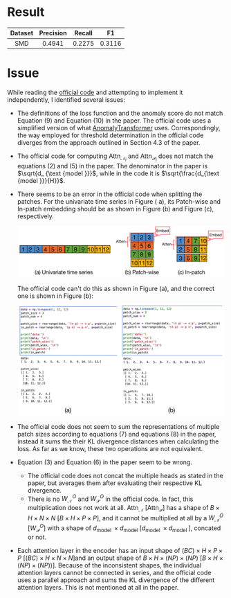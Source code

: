 # Result

| Dataset | Precision | Recall |   F1   |
|:-------:|:---------:|:------:|:------:|
|   SMD   |  0.4941   | 0.2275 | 0.3116 |

# Issue

While reading the [official code](https://github.com/DAMO-DI-ML/KDD2023-DCdetector) and attempting to implement it
independently, I identified several issues:

- The definitions of the loss function and the anomaly score do not match Equation (9) and Equation (10) in the paper.
  The official code uses a simplified version of what [AnomalyTransformer](https://github.com/thuml/Anomaly-Transformer)
  uses. Correspondingly, the way employed for threshold determination in the official code diverges from the approach
  outlined in Section 4.3 of the paper.
- The official code for computing $\operatorname{Attn}_{\mathcal{N}_i}$ and $\operatorname{Attn}_
  {\mathcal{P}_i}$ does not match the equations (2) and (5) in the paper. The denominator in the paper is $\sqrt{d_
  {\text {model }}}$, while in the code it is $\sqrt{\frac{d_{\text {model }}}{H}}$.

- There seems to be an error in the official code when splitting the patches. For the univariate time series in Figure (
  a), its Patch-wise and In-patch embedding should be as shown in Figure (b) and Figure (c), respectively.

  ![](img/fig1.png)

  The official code can't do this as shown in Figure (a), and the correct one is shown in Figure (b):

  ![](img/fig2.png)

- The official code does not seem to sum the representations of multiple patch sizes according to equations (7) and
  equations (8) in the paper, instead it sums the their KL divergence distances when calculating the loss. As far as we
  know, these two operations are not equivalent.
- Equation (3) and Equation (6) in the paper seem to be wrong.
    - The official code does not concat the multiple heads as stated in the paper, but averages them after evaluating
      their respective KL divergence.
    - There is no $W_{\mathcal{N}}^O$ and $W_{\mathcal{P}}^O$ in the official code. In fact, this multiplication does
      not work at all. $\operatorname{Attn}_{\mathcal{N}}$ [$\operatorname{Attn}_{\mathcal{P}}$] has a shape of $B\times
      H\times N \times N$ [$B\times H\times P \times P$], and it cannot be multiplied at all by a $W_
      {\mathcal{N}}^O$ [$W_{\mathcal{P}}^O$] with a shape of $d_{\text {model }} \times d_{\text
      {model }}$[$d_{\text {model }} \times d_{\text {model }}$], concated or not.
- Each attention layer in the encoder has an input shape of $(BC)\times H\times P\times
  P$  [$(BC)\times H\times N\times N$]and an output shape of $B \times H \times (NP)\times (
  NP)$ [$B \times H \times (NP)\times (NP)$)]. Because of the inconsistent shapes, the individual attention layers
  cannot be connected in series, and the official code uses a parallel approach and sums the KL divergence of the
  different attention layers. This is not mentioned at all in the paper.